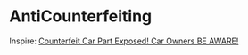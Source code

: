 # AntiCounterfeiting
Inspire: [Counterfeit Car Part Exposed! Car Owners BE AWARE!](https://youtu.be/LJ-ma1w8r6Q)
